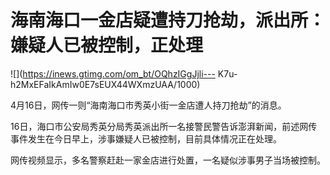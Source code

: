 # 海南海口一金店疑遭持刀抢劫，派出所：嫌疑人已被控制，正处理

![](https://inews.gtimg.com/om_bt/OQhzIGgJjli---
K7u-h2MxEFaIkAmIw0E7sEUX44WXmzUAA/1000)

4月16日，网传一则“海南海口市秀英小街一金店遭人持刀抢劫”的消息。

16日，海口市公安局秀英分局秀英派出所一名接警民警告诉澎湃新闻，前述网传事件发生在今日早上，涉事嫌疑人已被控制，目前具体情况正在处理。

网传视频显示，多名警察赶赴一家金店进行处置，一名疑似涉事男子当场被控制。

